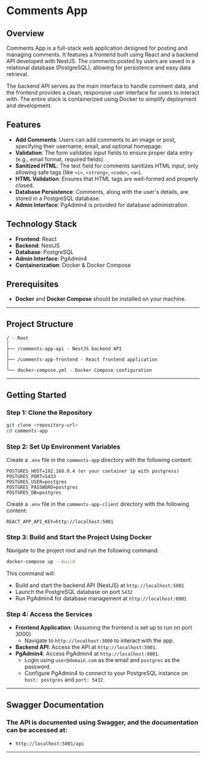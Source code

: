 # Comments App

## Overview
Comments App is a full-stack web application designed for posting and managing comments. It features a frontend built using React and a backend API developed with NestJS. The comments posted by users are saved in a relational database (PostgreSQL), allowing for persistence and easy data retrieval.

The backend API serves as the main interface to handle comment data, and the frontend provides a clean, responsive user interface for users to interact with. The entire stack is containerized using Docker to simplify deployment and development.

## Features
- **Add Comments**: Users can add comments to an image or post, specifying their username, email, and optional homepage.
- **Validation**: The form validates input fields to ensure proper data entry (e.g., email format, required fields).
- **Sanitized HTML**: The text field for comments sanitizes HTML input, only allowing safe tags (like `<i>`, `<strong>`, `<code>`, `<a>`).
- **HTML Validation**: Ensures that HTML tags are well-formed and properly closed.
- **Database Persistence**: Comments, along with the user's details, are stored in a PostgreSQL database.
- **Admin Interface**: PgAdmin4 is provided for database administration.

## Technology Stack
- **Frontend**: React
- **Backend**: NestJS
- **Database**: PostgreSQL
- **Admin Interface**: PgAdmin4
- **Containerization**: Docker & Docker Compose

## Prerequisites
- **Docker** and **Docker Compose** should be installed on your machine.

---

## Project Structure
```plaintext
/ - Root
│
├── /comments-app-api - NestJS backend API
│ 
├── /comments-app-frontend - React frontend application
│ 
└── docker-compose.yml - Docker Compose configuration
```

---

## Getting Started

### Step 1: Clone the Repository
```bash
git clone <repository-url>
cd comments-app
```

### Step 2: Set Up Environment Variables
Create a `.env` file in the `comments-app` directory with the following content:
```env
POSTGRES_HOST=192.168.0.4 (or your container ip with postgress)
POSTGRES_PORT=5433
POSTGRES_USER=postgres
POSTGRES_PASSWORD=postgres
POSTGRES_DB=postgres
```
Create a `.env` file in the `comments-app-client` directory with the following content:
```env
REACT_APP_API_KEY=http://localhost:5001
```

### Step 3: Build and Start the Project Using Docker
Navigate to the project root and run the following command:
```bash
docker-compose up --build
```

This command will:
- Build and start the backend API (NestJS) at `http://localhost:5001`
- Launch the PostgreSQL database on port `5432`
- Run PgAdmin4 for database management at `http://localhost:8001`

### Step 4: Access the Services
- **Frontend Application**: (Assuming the frontend is set up to run on port 3000)
    - Navigate to `http://localhost:3000` to interact with the app.
- **Backend API**: Access the API at `http://localhost:5001`.
- **PgAdmin4**: Access PgAdmin4 at `http://localhost:8001`.
    - Login using `user@domain.com` as the email and `postgres` as the password.
    - Configure PgAdmin4 to connect to your PostgreSQL instance on `host: postgres` and `port: 5432`.
---
## Swagger Documentation
### The API is documented using Swagger, and the documentation can be accessed at:
-  `http://localhost:5001/api`
---
